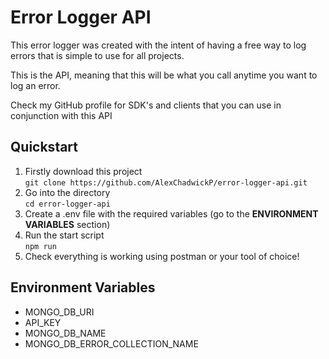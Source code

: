 # Error Logger API
This error logger was created with the intent of having a free way to log errors that is simple
to use for all projects.

This is the API, meaning that this will be what you call anytime you want to log an error.

Check my GitHub profile for SDK's and clients that you can use in conjunction with this API

## Quickstart
1. Firstly download this project  
`git clone https://github.com/AlexChadwickP/error-logger-api.git`
2. Go into the directory  
`cd error-logger-api`
3. Create a .env file with the required variables (go to the **ENVIRONMENT VARIABLES** section)
4. Run the start script  
`npm run`
5. Check everything is working using postman or your tool of choice!

## Environment Variables
- MONGO_DB_URI
- API_KEY
- MONGO_DB_NAME
- MONGO_DB_ERROR_COLLECTION_NAME
